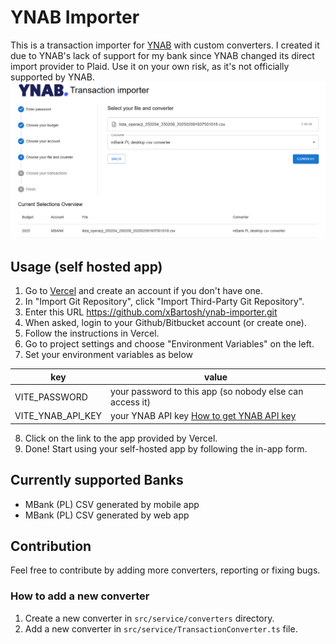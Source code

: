 # YNAB Importer

This is a transaction importer for [YNAB](ynab.com) with custom converters.
I created it due to YNAB's lack of support for my bank since YNAB changed its direct import provider to Plaid.
Use it on your own risk, as it's not officially supported by YNAB.
![app](public/app-ss.png)

## Usage (self hosted app)
1. Go to [Vercel](https://vercel.com) and create an account if you don't have one.
2. In "Import Git Repository", click "Import Third-Party Git Repository".
3. Enter this URL https://github.com/xBartosh/ynab-importer.git
4. When asked, login to your Github/Bitbucket account (or create one).
5. Follow the instructions in Vercel.
6. Go to project settings and choose "Environment Variables" on the left.
7. Set your environment variables as below

|key| value                                                    |
|---|----------------------------------------------------------|
|VITE_PASSWORD| your password to this app (so nobody else can access it) |
|VITE_YNAB_API_KEY| your YNAB API key [How to get YNAB API key](https://api.ynab.com/#personal-access-tokens)|

8. Click on the link to the app provided by Vercel.
9. Done! Start using your self-hosted app by following the in-app form. 

## Currently supported Banks
- MBank (PL) CSV generated by mobile app
- MBank (PL) CSV generated by web app

## Contribution
Feel free to contribute by adding more converters, reporting or fixing bugs.

### How to add a new converter
1. Create a new converter in `src/service/converters` directory.
2. Add a new converter in `src/service/TransactionConverter.ts` file.
